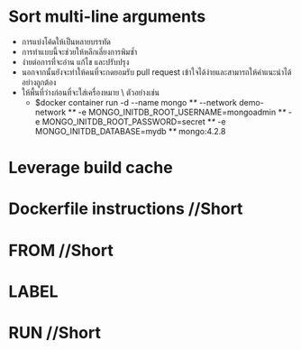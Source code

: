 # Sort multi-line arguments
* การแบ่งโค้ดให้เป็นหลายบรรทัด
* การทำแบบนี้จะช่วยให้หลีกเลี่ยงการพิมซ้ำ
* ง่ายต่อการที่จะอ่าน แก้ไข และปรับปรุง
* นอกจากนั้นยังจะทำให้คนที่จะกดยอมรับ pull request เข้าใจได้ง่ายและสามารถให้คำแนะนำได้อย่างถูกต้อง
* ให้พื้นที่ว่างก่อนที่จะใส่เครื่องหมาย \ ตัวอย่างเช่น
    * $docker container run -d --name mongo **\**
      --network demo-network **\**
      -e MONGO_INITDB_ROOT_USERNAME=mongoadmin **\**
      -e MONGO_INITDB_ROOT_PASSWORD=secret **\**
      -e MONGO_INITDB_DATABASE=mydb **\**
      mongo:4.2.8

# Leverage build cache

# Dockerfile instructions //Short

# FROM //Short

# LABEL

# RUN //Short
